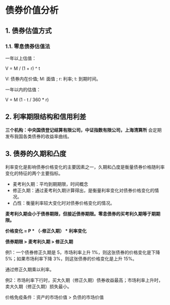# 债券价值分析

## 1. 债券估值方式

### 1.1. 零息债券估值法

一年以上估值：

V = M / (1 + r) ^ t

V: 债券内在价值; M: 面值 ; r: 利率; t: 到期时间。

一年以内的估值：

V = M (1 - t / 360 * r)

## 2. 利率期限结构和信用利差

**三个机构：中央国债登记结算有限公司，中证指数有限公司，上海清算所** 会定期发布我国各类债券的收益率曲线。

## 3. 债券的久期和凸度

利率变化是影响债券价格变化的主要因素之一，久期和凸度是衡量债券价格随利率变化的特征的两个主要指标。

- 麦考利久期：平均到期期限，时间概念
- 修正久期：通过麦考利久期计算得出，是衡量利率变化对债券价格变化的情况。
- 凸性：衡量利率较大变化时对债券价格变化的情况。

**麦考利久期会小于债券期限，但接近债券期限。零息债券的买考利久期等于期期限。**

**价格变化 = P * （-修正久期） * 利率变化**

**债券期限 > 麦考利久期 > 修正久期**

例1：一个债券修正久期是 5，市场利率上升 1%，则这张债券的价格变化是下降 5%；如果市场利率下降 3%，则这张债券的价格变化是上升 15%。

通过修正久期乘以利率。

例2：市场利率下行时，买大久期（修正久期）债券收益最高；市场利率上升时，卖大久期（修正久期）损失最小。

价格免疫条件：资产的市场价值 > 负债的市场价值
